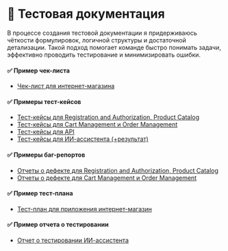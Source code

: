 # 📑 Тестовая документация
В процессе создания тестовой документации я придерживаюсь чёткости формулировок, логичной структуры и достаточной детализации.
Такой подход помогает команде быстро понимать задачи, эффективно проводить тестирование и минимизировать ошибки.

#### ✅ Пример чек-листа
- [Чек-лист для интернет-магазина](https://docs.google.com/spreadsheets/d/1ZIZafh7GtTL3YiHbe1Ank-La6M7cLKt8u_a4-poTh9s/edit?gid=279556364#gid=279556364)

#### ✅ Примеры тест-кейсов
- [Тест-кейсы для Registration and Authorization, Product Catalog](https://github.com/YMartynova/docs/blob/main/test-case_registration.pdf)
- [Тест-кейсы для Cart Management и Order Management](https://github.com/YMartynova/docs/blob/main/test-case_cart_manager.pdf)
- [Тест-кейсы для API](https://github.com/YMartynova/docs/blob/main/test-case-api.pdf)
- [Тест-кейсы для ИИ-ассистента (+результат)](https://github.com/YMartynova/docs/blob/main/test-case_ai.pdf)

#### ✅ Примеры баг-репортов
- [Oтчеты о дефекте для Registration and Authorization, Product Catalog](https://github.com/YMartynova/docs/blob/main/testrunYT.xlsx)
- [Oтчеты о дефекте для Cart Management и Order Management](https://github.com/YMartynova/web/blob/main/YT_reports_Cart_Order.xlsx)

#### ✅ Пример тест-плана
- [Тест-план для приложения интернет-магазин](https://docs.google.com/spreadsheets/d/1p2WKHxllZXyNGBImMqlnbmidlbvuQNw-lEJTAQhoozQ/edit?gid=0#gid=0)
  
#### ✅ Пример отчета о тестировании
- [Отчет о тестировании ИИ-ассистента](https://github.com/YMartynova/docs/blob/main/ai_report.pdf)

